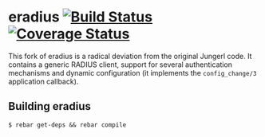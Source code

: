 # eradius [![Build Status](https://travis-ci.org/travelping/eradius.svg)](https://travis-ci.org/travelping/eradius) [![Coverage Status](https://coveralls.io/repos/travelping/eradius/badge.svg?branch=master&service=github)](https://coveralls.io/github/travelping/eradius?branch=master)

This fork of eradius is a radical deviation from the original
Jungerl code. It contains a generic RADIUS client, support for 
several authentication mechanisms and dynamic configuration
(it implements the `config_change/3` application callback).

## Building eradius

```
$ rebar get-deps && rebar compile
```
